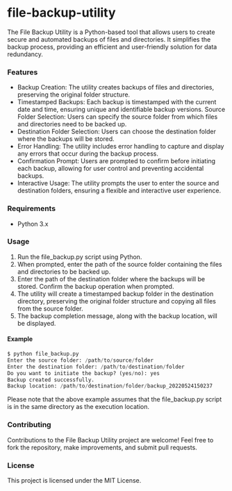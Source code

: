# file-backup-utility
The File Backup Utility is a Python-based tool that allows users to create secure and automated backups of files and directories. It simplifies the backup process, providing an efficient and user-friendly solution for data redundancy.

### Features
- Backup Creation: The utility creates backups of files and directories, preserving the original folder structure.
- Timestamped Backups: Each backup is timestamped with the current date and time, ensuring unique and identifiable backup versions.
Source Folder Selection: Users can specify the source folder from which files and directories need to be backed up.
- Destination Folder Selection: Users can choose the destination folder where the backups will be stored.
- Error Handling: The utility includes error handling to capture and display any errors that occur during the backup process.
- Confirmation Prompt: Users are prompted to confirm before initiating each backup, allowing for user control and preventing accidental backups.
- Interactive Usage: The utility prompts the user to enter the source and destination folders, ensuring a flexible and interactive user experience.

### Requirements
- Python 3.x

### Usage
1. Run the file_backup.py script using Python.
2. When prompted, enter the path of the source folder containing the files and directories to be backed up.
3. Enter the path of the destination folder where the backups will be stored.
Confirm the backup operation when prompted.
4. The utility will create a timestamped backup folder in the destination directory, preserving the original folder structure and copying all files from the source folder.
5. The backup completion message, along with the backup location, will be displayed.

#### Example
```python
$ python file_backup.py
Enter the source folder: /path/to/source/folder
Enter the destination folder: /path/to/destination/folder
Do you want to initiate the backup? (yes/no): yes
Backup created successfully.
Backup location: /path/to/destination/folder/backup_20220524150237
```
Please note that the above example assumes that the file_backup.py script is in the same directory as the execution location.

### Contributing
Contributions to the File Backup Utility project are welcome! Feel free to fork the repository, make improvements, and submit pull requests.

### License
This project is licensed under the MIT License.
